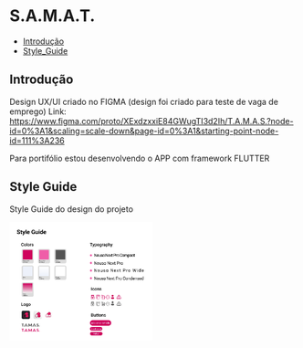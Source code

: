 # S.A.M.A.T. 


* [Introdução](#Introdução)
* [Style_Guide](#Style_Guide)

## Introdução

Design UX/UI criado no FIGMA (design foi criado para teste de vaga de emprego)
Link: https://www.figma.com/proto/XExdzxxiE84GWugTI3d2Ih/T.A.M.A.S.?node-id=0%3A1&scaling=scale-down&page-id=0%3A1&starting-point-node-id=111%3A236

Para portifólio estou desenvolvendo o APP com framework FLUTTER

## Style Guide

Style Guide do design do projeto

<p float="left">
  <img src="/screens/styleguide.png" width="250" />
 